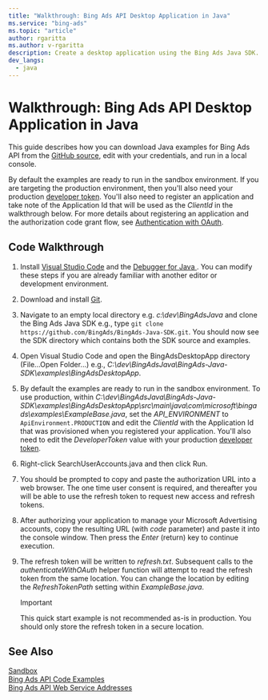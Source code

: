 ```yaml
---
title: "Walkthrough: Bing Ads API Desktop Application in Java"
ms.service: "bing-ads"
ms.topic: "article"
author: rgaritta
ms.author: v-rgaritta
description: Create a desktop application using the Bing Ads Java SDK.
dev_langs:
  - java
---
```

# Walkthrough: Bing Ads API Desktop Application in Java
This guide describes how you can download Java examples for Bing Ads API from the [GitHub source](https://github.com/BingAds/BingAds-Java-SDK), edit with your credentials, and run in a local console. 

By default the examples are ready to run in the sandbox environment. If you are targeting the production environment, then you'll also need your production [developer token](get-started.md#get-developer-token). You'll also need to register an application and take note of the Application Id that will be used as the *ClientId* in the walkthrough below. For more details about registering an application and the authorization code grant flow, see [Authentication with OAuth](authentication-oauth.md).  

## <a name="code"></a>Code Walkthrough

1. Install [Visual Studio Code](https://code.visualstudio.com/) and the [Debugger for Java ](https://marketplace.visualstudio.com/items?itemName=vscjava.vscode-java-debug). You can modify these steps if you are already familiar with another editor or development environment. 
1. Download and install [Git](https://git-scm.com/downloads). 
1. Navigate to an empty local directory e.g. *c:\dev\BingAdsJava* and clone the Bing Ads Java SDK e.g., type `git clone https://github.com/BingAds/BingAds-Java-SDK.git`. You should now see the SDK directory which contains both the SDK source and examples. 
1. Open Visual Studio Code and open the BingAdsDesktopApp directory (File...Open Folder...) e.g., *C:\dev\BingAdsJava\BingAds-Java-SDK\examples\BingAdsDesktopApp*.  
1. By default the examples are ready to run in the sandbox environment. To use production, within *C:\dev\BingAdsJava\BingAds-Java-SDK\examples\BingAdsDesktopApp\src\main\java\com\microsoft\bingads\examples\ExampleBase.java*, set the *API_ENVIRONMENT* to ```ApiEnvironment.PRODUCTION``` and edit the *ClientId* with the Application Id that was provisioned when you registered your application. You'll also need to edit the *DeveloperToken* value with your production [developer token](get-started.md#get-developer-token). 
1. Right-click SearchUserAccounts.java and then click Run. 
1. You should be prompted to copy and paste the authorization URL into a web browser. The one time user consent is required, and thereafter you will be able to use the refresh token to request new access and refresh tokens.
1. After authorizing your application to manage your Microsoft Advertising accounts, copy the resulting URL (with *code* parameter) and paste it into the console window. Then press the *Enter* (return) key to continue execution.
1. The refresh token will be written to *refresh.txt*. Subsequent calls to the *authenticateWithOAuth* helper function will attempt to read the refresh token from the same location. You can change the location by editing the *RefreshTokenPath* setting within *ExampleBase.java*.

   > [!IMPORTANT] 
   > This quick start example is not recommended as-is in production. You should only store the refresh token in a secure location.


## See Also
[Sandbox](sandbox.md)  
[Bing Ads API Code Examples](code-examples.md)  
[Bing Ads API Web Service Addresses](web-service-addresses.md)  


